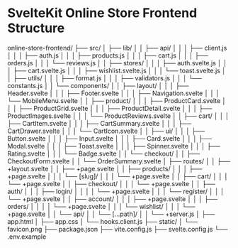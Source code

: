 # SvelteKit Online Store Frontend Structure

online-store-frontend/
├── src/
│   ├── lib/
│   │   ├── api/
│   │   │   ├── client.js
│   │   │   ├── auth.js
│   │   │   ├── products.js
│   │   │   ├── cart.js
│   │   │   ├── orders.js
│   │   │   └── reviews.js
│   │   ├── stores/
│   │   │   ├── auth.svelte.js
│   │   │   ├── cart.svelte.js
│   │   │   ├── wishlist.svelte.js
│   │   │   └── toast.svelte.js
│   │   ├── utils/
│   │   │   ├── format.js
│   │   │   ├── validators.js
│   │   │   └── constants.js
│   │   └── components/
│   │       ├── layout/
│   │       │   ├── Header.svelte
│   │       │   ├── Footer.svelte
│   │       │   ├── Navigation.svelte
│   │       │   └── MobileMenu.svelte
│   │       ├── product/
│   │       │   ├── ProductCard.svelte
│   │       │   ├── ProductGrid.svelte
│   │       │   ├── ProductDetail.svelte
│   │       │   ├── ProductImages.svelte
│   │       │   └── ProductReviews.svelte
│   │       ├── cart/
│   │       │   ├── CartItem.svelte
│   │       │   ├── CartSummary.svelte
│   │       │   ├── CartDrawer.svelte
│   │       │   └── CartIcon.svelte
│   │       ├── ui/
│   │       │   ├── Button.svelte
│   │       │   ├── Input.svelte
│   │       │   ├── Card.svelte
│   │       │   ├── Modal.svelte
│   │       │   ├── Toast.svelte
│   │       │   ├── Spinner.svelte
│   │       │   ├── Rating.svelte
│   │       │   └── Badge.svelte
│   │       └── checkout/
│   │           ├── CheckoutForm.svelte
│   │           └── OrderSummary.svelte
│   ├── routes/
│   │   ├── +layout.svelte
│   │   ├── +page.svelte
│   │   ├── products/
│   │   │   ├── +page.svelte
│   │   │   └── [slug]/
│   │   │       └── +page.svelte
│   │   ├── cart/
│   │   │   └── +page.svelte
│   │   ├── checkout/
│   │   │   └── +page.svelte
│   │   ├── auth/
│   │   │   ├── login/
│   │   │   │   └── +page.svelte
│   │   │   └── register/
│   │   │       └── +page.svelte
│   │   ├── account/
│   │   │   ├── +page.svelte
│   │   │   ├── orders/
│   │   │   │   └── +page.svelte
│   │   │   └── wishlist/
│   │   │       └── +page.svelte
│   │   └── api/
│   │       └── [...path]/
│   │           └── +server.js
│   ├── app.html
│   ├── app.css
│   └── hooks.client.js
├── static/
│   └── favicon.png
├── package.json
├── vite.config.js
├── svelte.config.js
└── .env.example